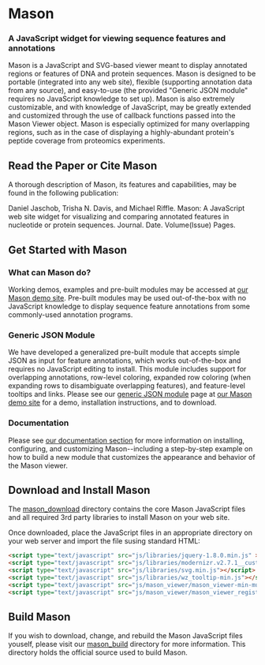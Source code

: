 # Mason
### A JavaScript widget for viewing sequence features and annotations

Mason is a JavaScript and SVG-based viewer meant to display annotated regions or features of DNA and protein sequences. Mason is designed to be portable (integrated into any web site), flexible (supporting annotation data from any source), and easy-to-use (the provided "Generic JSON module" requires no JavaScript knowledge to set up). Mason is also extremely customizable, and with knowledge of JavaScript, may be greatly extended and customized through the use of callback functions passed into the Mason Viewer object. Mason is especially optimized for many overlapping regions, such as in the case of displaying a highly-abundant protein's peptide coverage from proteomics experiments.

## Read the Paper or Cite Mason
A thorough description of Mason, its features and capabilities, may be found in the following publication:

Daniel Jaschob, Trisha N. Davis, and Michael Riffle. Mason: A JavaScript web site widget for visualizing and comparing annotated features in nucleotide or protein sequences. Journal. Date. Volume(Issue) Pages.

## Get Started with Mason

### What can Mason do?
Working demos, examples and pre-built modules may be accessed at <a href="http://www.yeastrc.org/mason">our Mason demo site</a>. Pre-built modules may be used out-of-the-box with no JavaScript knowledge to display sequence feature annotations from some commonly-used annotation programs.

### Generic JSON Module
We have developed a generalized pre-built module that accepts simple JSON as input for feature annotations, which works out-of-the-box and requires no JavaScript editing to install. This module includes support for overlapping annotations, row-level coloring, expanded row coloring (when expanding rows to disambiguate overlapping features), and feature-level tooltips and links. Please see our <a href="http://www.yeastrc.org/mason/generic-jason-module">generic JSON module</a> page at <a href="http://www.yeastrc.org/mason">our Mason demo site</a> for a demo, installation instructions, and to download.


### Documentation
Please see <a href="mason_docs">our documentation section</a> for more information on installing, configuring, and customizing Mason--including a step-by-step example on how to build a new module that customizes the appearance and behavior of the Mason viewer.

## Download and Install Mason
The <a href="mason_download">mason_download</a> directory contains the core Mason JavaScript files and all required 3rd party libraries to install Mason on your web site. 

Once downloaded, place the JavaScript files in an appropriate directory on your web server and import the file susing standard HTML:

```html
<script type="text/javascript" src="js/libraries/jquery-1.8.0.min.js" ></script>
<script type="text/javascript" src="js/libraries/modernizr.v2.7.1__custom.39924_min.js"></script>
<script type="text/javascript" src="js/libraries/svg.min.js"></script>
<script type="text/javascript" src="js/libraries/wz_tooltip-min.js"></script>
<script type="text/javascript" src="js/mason_viewer/mason_viewer-min-munged.js"></script>
<script type="text/javascript" src="js/mason_viewer/mason_viewer_registry.js"></script>
```

## Build Mason
If you wish to download, change, and rebuild the Mason JavaScript files youself, please visit our <a href="mason_build">mason_build</a> directory for more information. This directory holds the official source used to build Mason.

